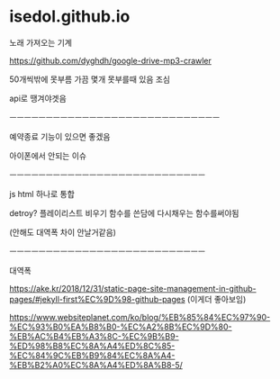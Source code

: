 # isedol.github.io

노래 가져오는 기계

https://github.com/dyghdh/google-drive-mp3-crawler

50개씩밖에 못부름 가끔 몇개 못부를때 있음 조심

api로 땡겨야겟음

ㅡㅡㅡㅡㅡㅡㅡㅡㅡㅡㅡㅡㅡㅡㅡㅡㅡㅡㅡㅡㅡㅡㅡㅡㅡㅡㅡㅡㅡ

예약종료 기능이 있으면 좋겠음

아이폰에서 안되는 이슈

ㅡㅡㅡㅡㅡㅡㅡㅡㅡㅡㅡㅡㅡㅡㅡㅡㅡㅡㅡㅡㅡㅡㅡㅡㅡㅡㅡ

js html 하나로 통합

detroy? 플레이리스트 비우기 함수를 쓴담에 다시채우는 함수를써야됨

(안해도 대역폭 차이 안날거같음)

ㅡㅡㅡㅡㅡㅡㅡㅡㅡㅡㅡㅡㅡㅡㅡㅡㅡㅡㅡㅡㅡㅡㅡㅡㅡㅡㅡ

대역폭 

https://ake.kr/2018/12/31/static-page-site-management-in-github-pages/#jekyll-first%EC%9D%98-github-pages (이게더 좋아보임)

https://www.websiteplanet.com/ko/blog/%EB%85%84%EC%97%90-%EC%93%B0%EA%B8%B0-%EC%A2%8B%EC%9D%80-%EB%AC%B4%EB%A3%8C-%EC%9B%B9-%ED%98%B8%EC%8A%A4%ED%8C%85-%EC%84%9C%EB%B9%84%EC%8A%A4-%EB%B2%A0%EC%8A%A4%ED%8A%B8-5/
